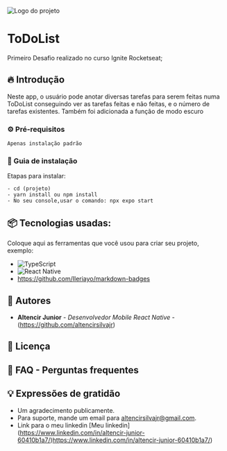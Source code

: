 
![Logo do projeto](https://cdn.dribbble.com/userupload/3875671/file/original-e7509c33cfcda0d2f3a6f6892f7b85fb.png?resize=400x0)

# ToDoList

Primeiro Desafio realizado no curso Ignite Rocketseat;

## 🔥 Introdução

Neste app, o usuário pode anotar diversas tarefas para serem feitas numa ToDoList conseguindo ver as tarefas feitas e não feitas, e o número de tarefas existentes. Também foi adicionada a função de modo escuro

### ⚙️ Pré-requisitos

```
Apenas instalação padrão
```

### 🔨 Guia de instalação

Etapas para instalar:

```
- cd (projeto)
- yarn install ou npm install
- No seu console,usar o comando: npx expo start
```

## 📦 Tecnologias usadas:

Coloque aqui as ferramentas que você usou para criar seu projeto, exemplo:

* ![TypeScript](https://img.shields.io/badge/typescript-%23007ACC.svg?style=for-the-badge&logo=typescript&logoColor=white)
* ![React Native](https://img.shields.io/badge/React_Native-20232A?style=for-the-badge&logo=react&logoColor=61DAFB)
* https://github.com/Ileriayo/markdown-badges

## 👷 Autores

* **Altencir Junior** - *Desenvolvedor Mobile React Native* - (https://github.com/altencirsilvajr)

## 📄 Licença

## 💭 FAQ - Perguntas frequentes

## 💡 Expressões de gratidão

* Um agradecimento publicamente.
* Para suporte, mande um email para altencirsilvajr@gmail.com.
* Link para o meu linkedin [Meu linkedin] (https://www.linkedin.com/in/altencir-junior-60410b1a7/)https://www.linkedin.com/in/altencir-junior-60410b1a7/)
